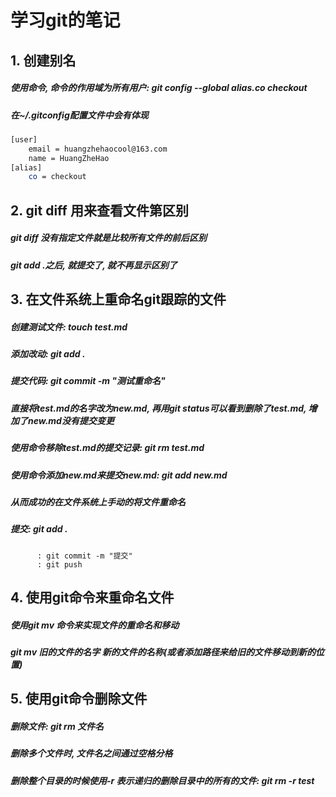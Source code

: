 # 学习git的笔记
## 1. 创建别名
##### 使用命令, 命令的作用域为所有用户: git config --global alias.co checkout
##### 在~/.gitconfig配置文件中会有体现
```bash
[user]
	email = huangzhehaocool@163.com
	name = HuangZheHao
[alias]
	co = checkout
```
## 2. git diff 用来查看文件第区别
##### git diff 没有指定文件就是比较所有文件的前后区别
##### git add .之后, 就提交了, 就不再显示区别了

## 3. 在文件系统上重命名git跟踪的文件
##### 创建测试文件: touch test.md 
##### 添加改动: git add .
##### 提交代码: git commit -m "测试重命名"
##### 直接将test.md的名字改为new.md, 再用git status可以看到删除了test.md, 增加了new.md没有提交变更
##### 使用命令移除test.md的提交记录: git rm test.md
##### 使用命令添加new.md来提交new.md: git add new.md
##### 从而成功的在文件系统上手动的将文件重命名
##### 提交: git add .
		  : git commit -m "提交"
		  : git push

## 4. 使用git命令来重命名文件
##### 使用git mv 命令来实现文件的重命名和移动
##### git mv 旧的文件的名字 新的文件的名称(或者添加路径来给旧的文件移动到新的位置)

## 5. 使用git命令删除文件
##### 删除文件: git rm 文件名
##### 删除多个文件时, 文件名之间通过空格分格
##### 删除整个目录的时候使用-r 表示递归的删除目录中的所有的文件: git rm -r test

